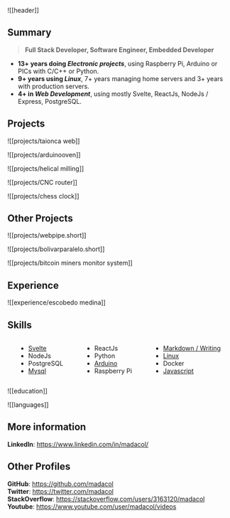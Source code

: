 ![[header]]

## Summary

> **Full Stack Developer, Software Engineer, Embedded Developer**

- **13+ years doing *Electronic projects***, using Raspberry Pi, Arduino or PICs with C/C++ or Python.
- **9+ years using *Linux***, 7+ years managing home servers and 3+ years with production servers.
- **4+ in *Web Development***, using mostly Svelte, ReactJs, NodeJs / Express, PostgreSQL.

## Projects

![[projects/taionca web]]

![[projects/arduinooven]]

![[projects/helical milling]]

![[projects/CNC router]]

![[projects/chess clock]]

## Other Projects

![[projects/webpipe.short]]

![[projects/bolivarparalelo.short]]

![[projects/bitcoin miners monitor system]]

## Experience

![[experience/escobedo medina]]

## Skills

<div class="columnList" style="display: flex; justify-content: space-around">
<div style="display: flex; flex-direction: column">

- [Svelte](https://github.com/madacol/bolivarparalelo)
- NodeJs
- PostgreSQL
- [Mysql](https://stackoverflow.com/search?q=user:3163120+[mysql])

</div>
<div style="display: flex; flex-direction: column">

- ReactJs
- Python
- [Arduino](https://github.com/madacol/ArduinoOven)
- Raspberry Pi

</div>
<div style="display: flex; flex-direction: column">

- [Markdown / Writing](https://github.com/madacol/knowledge)
- [Linux](https://stackoverflow.com/search?q=user:3163120+[linux])
- Docker
- [Javascript](https://stackoverflow.com/search?q=user:3163120+[javascript])

</div>
</div>

![[education]]

![[languages]]

## More information

**LinkedIn**: <https://www.linkedin.com/in/madacol/>

## Other Profiles

**GitHub**: <https://github.com/madacol>\
**Twitter**: <https://twitter.com/madacol>\
**StackOverflow**: <https://stackoverflow.com/users/3163120/madacol>\
**Youtube**: <https://www.youtube.com/user/madacol/videos>
